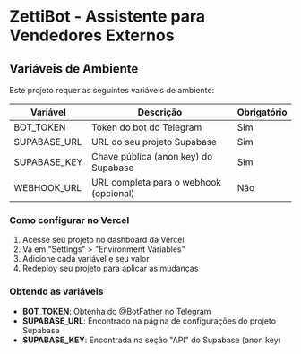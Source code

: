 # ZettiBot - Assistente para Vendedores Externos

## Variáveis de Ambiente

Este projeto requer as seguintes variáveis de ambiente:

| Variável       | Descrição                                | Obrigatório |
|----------------|------------------------------------------|-------------|
| BOT_TOKEN      | Token do bot do Telegram                 | Sim         |
| SUPABASE_URL   | URL do seu projeto Supabase              | Sim         |
| SUPABASE_KEY   | Chave pública (anon key) do Supabase     | Sim         |
| WEBHOOK_URL    | URL completa para o webhook (opcional)   | Não         |

### Como configurar no Vercel

1. Acesse seu projeto no dashboard da Vercel
2. Vá em "Settings" > "Environment Variables"
3. Adicione cada variável e seu valor
4. Redeploy seu projeto para aplicar as mudanças

### Obtendo as variáveis

- **BOT_TOKEN**: Obtenha do @BotFather no Telegram
- **SUPABASE_URL**: Encontrado na página de configurações do projeto Supabase
- **SUPABASE_KEY**: Encontrada na seção "API" do Supabase (anon key)